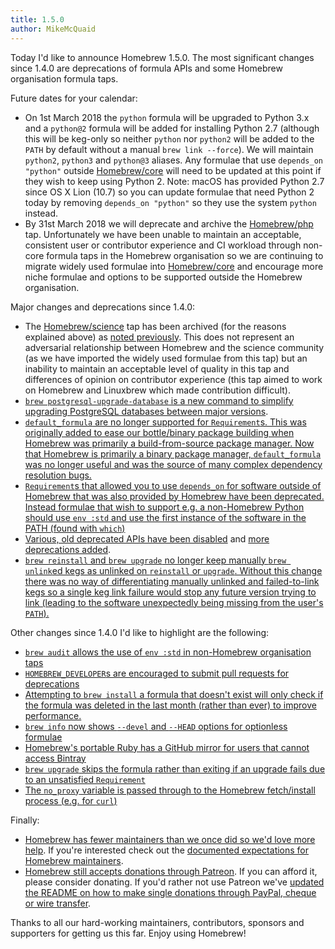 ```yaml
---
title: 1.5.0
author: MikeMcQuaid
---
```

Today I'd like to announce Homebrew 1.5.0. The most significant changes since 1.4.0 are deprecations of formula APIs and some Homebrew organisation formula taps.

Future dates for your calendar:

- On 1st March 2018 the `python` formula will be upgraded to Python 3.x and a `python@2` formula will be added for installing Python 2.7 (although this will be keg-only so neither `python` nor `python2` will be added to the `PATH` by default without a manual `brew link --force`). We will maintain `python2`, `python3` and `python@3` aliases. Any formulae that use `depends_on "python"` outside [Homebrew/core](https://github.com/homebrew/homebrew-core) will need to be updated at this point if they wish to keep using Python 2. Note: macOS has provided Python 2.7 since OS X Lion (10.7) so you can update formulae that need Python 2 today by removing `depends_on "python"` so they use the system `python` instead.
- By 31st March 2018 we will deprecate and archive the [Homebrew/php](https://github.com/homebrew/homebrew-php) tap. Unfortunately we have been unable to maintain an acceptable, consistent user or contributor experience and CI workload through non-core formula taps in the Homebrew organisation so we are continuing to migrate widely used formulae into [Homebrew/core](https://github.com/homebrew/homebrew-core) and encourage more niche formulae and options to be supported outside the Homebrew organisation.

Major changes and deprecations since 1.4.0:

- The [Homebrew/science](https://github.com/Homebrew/homebrew-science) tap has been archived (for the reasons explained above) as [noted previously](https://brew.sh/2017/12/11/homebrew-1.4.0/). This does not represent an adversarial relationship between Homebrew and the science community (as we have imported the widely used formulae from this tap) but an inability to maintain an acceptable level of quality in this tap and differences of opinion on contributor experience (this tap aimed to work on Homebrew and Linuxbrew which made contribution difficult).
- [`brew postgresql-upgrade-database` is a new command to simplify upgrading PostgreSQL databases between major versions](https://github.com/Homebrew/homebrew-core/blob/e0708e2a1a68a4ba7d826f9c6fc9fd21b29e5220/cmd/brew-postgresql-upgrade-database.rb).
- [`default_formula` are no longer supported for `Requirement`s. This was originally added to ease our bottle/binary package building when Homebrew was primarily a build-from-source package manager. Now that Homebrew is primarily a binary package manager, `default_formula` was no longer useful and was the source of many complex dependency resolution bugs.](https://github.com/Homebrew/brew/pull/3661)
- [`Requirement`s that allowed you to use `depends_on` for software outside of Homebrew that was also provided by Homebrew have been deprecated. Instead formulae that wish to support e.g. a non-Homebrew Python should use `env :std` and use the first instance of the software in the PATH (found with `which`)](https://github.com/Homebrew/brew/pull/3659)
- [Various, old deprecated APIs have been disabled](https://github.com/Homebrew/brew/pull/3694) and [more deprecations added](https://github.com/Homebrew/brew/pull/3652).
- [`brew reinstall` and `brew upgrade` no longer keep manually `brew unlink`ed kegs as unlinked on `reinstall` or `upgrade`. Without this change there was no way of differentiating manually unlinked and failed-to-link kegs so a single keg link failure would stop any future version trying to link (leading to the software unexpectedly being missing from the user's `PATH`).](https://github.com/Homebrew/brew/pull/3660)

Other changes since 1.4.0 I'd like to highlight are the following:

- [`brew audit` allows the use of `env :std` in non-Homebrew organisation taps](https://github.com/Homebrew/brew/pull/3650)
- [`HOMEBREW_DEVELOPER`s are encouraged to submit pull requests for deprecations](https://github.com/Homebrew/brew/pull/3691)
- [Attempting to `brew install` a formula that doesn't exist will only check if the formula was deleted in the last month (rather than ever) to improve performance.](https://github.com/Homebrew/brew/pull/3614)
- [`brew info` now shows `--devel` and `--HEAD` options for optionless formulae](https://github.com/Homebrew/brew/pull/3693)
- [Homebrew's portable Ruby has a GitHub mirror for users that cannot access Bintray](https://github.com/Homebrew/brew/pull/3683)
- [`brew upgrade` skips the formula rather than exiting if an upgrade fails due to an unsatisfied `Requirement`](https://github.com/Homebrew/brew/pull/3644)
- [The `no_proxy` variable is passed through to the Homebrew fetch/install process (e.g. for `curl`)](https://github.com/Homebrew/brew/pull/3584)

Finally:

- [Homebrew has fewer maintainers than we once did so we'd love more help](https://github.com/Homebrew/brew/pull/3676). If you're interested check out the [documented expectations for Homebrew maintainers](https://docs.brew.sh/New-Maintainer-Checklist).
- [Homebrew still accepts donations through Patreon](https://www.patreon.com/homebrew). If you can afford it, please consider donating. If you'd rather not use Patreon we've [updated the README on how to make single donations through PayPal, cheque or wire transfer](https://github.com/Homebrew/brew/pull/3568).


Thanks to all our hard-working maintainers, contributors, sponsors and supporters for getting us this far. Enjoy using Homebrew!
